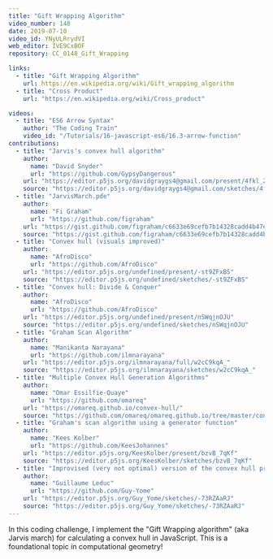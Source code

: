 ```yaml
---
title: "Gift Wrapping Algorithm"
video_number: 148
date: 2019-07-10
video_id: YNyULRrydVI
web_editor: IVE9CxBOF
repository: CC_0148_Gift_Wrapping

links:
  - title: "Gift Wrapping Algorithm"
    url: https://en.wikipedia.org/wiki/Gift_wrapping_algorithm
  - title: "Cross Product"
    url: "https://en.wikipedia.org/wiki/Cross_product"

videos:
  - title: "ES6 Arrow Syntax"
    author: "The Coding Train"
    video_id: "/Tutorials/16-javascript-es6/16.3-arrow-function"
contributions:
  - title: "Jarvis's convex hull algorithm"
    author:
      name: "David Snyder"
      url: "https://github.com/GypsyDangerous"
    url: "https://editor.p5js.org/davidgraygs4@gmail.com/present/4fkl_Z7Un"
    source: "https://editor.p5js.org/davidgraygs4@gmail.com/sketches/4fkl_Z7Un"
  - title: "JarvisMarch.pde"
    author:
      name: "Fi Graham"
      url: "https://github.com/figraham"
    url: "https://gist.github.com/figraham/c6633e69cefb7b14328cadd4b47ec00a"
    source: "https://gist.github.com/figraham/c6633e69cefb7b14328cadd4b47ec00a"
  - title: "Convex hull (visuals improved)"
    author:
      name: "AfroDisco"
      url: "https://github.com/AfroDisco"
    url: "https://editor.p5js.org/undefined/present/-st9ZFxBS"
    source: "https://editor.p5js.org/undefined/sketches/-st9ZFxBS"
  - title: "Convex hull: Divide & Conquer"
    author:
      name: "AfroDisco"
      url: "https://github.com/AfroDisco"
    url: "https://editor.p5js.org/undefined/present/nSWqjnOJU"
    source: "https://editor.p5js.org/undefined/sketches/nSWqjnOJU"
  - title: "Graham Scan Algorithm"
    author:
      name: "Manikanta Narayana"
      url: "https://github.com/ilmnarayana"
    url: "https://editor.p5js.org/ilmnarayana/full/w2cC9kqA_"
    source: "https://editor.p5js.org/ilmnarayana/sketches/w2cC9kqA_"
  - title: "Multiple Convex Hull Generation Algorithms"
    author:
      name: "Omar Essilfie-Quaye"
      url: "https://github.com/omareq"
    url: "https://omareq.github.io/convex-hull/"
    source: "https://github.com/omareq/omareq.github.io/tree/master/convex-hull"
  - title: "Graham's scan algorithm using a generator function"
    author:
      name: "Kees Kolber"
      url: "https://github.com/KeesJohannes"
    url: "https://editor.p5js.org/KeesKolber/present/bzvB_7qKf"
    source: "https://editor.p5js.org/KeesKolber/sketches/bzvB_7qKf"
  - title: "Improvised (very not optimal) version of the convex hull problem to see what I could come up with."
    author:
      name: "Guillaume Leduc"
      url: "https://github.com/Guy-Yome"
    url: "https://editor.p5js.org/Guy_Yome/sketches/-73RZAaRJ"
    source: "https://editor.p5js.org/Guy_Yome/sketches/-73RZAaRJ"
---
```

In this coding challenge, I implement the "Gift Wrapping algorithm" (aka Jarvis march) for calculating a convex hull in JavaScript. This is a foundational topic in computational geometry!
